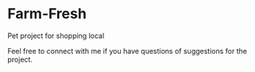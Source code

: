 Farm-Fresh
==========

Pet project for shopping local

Feel free to connect with me if you have questions of suggestions for the project. 
